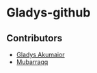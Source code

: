 # Gladys-github
## Contributors

- [Gladys Akumaior](mailto:akumaiorgladys@gmail.com)
- [Mubarraqq](https://github.com/mubarraqqq)
